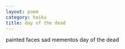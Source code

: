 ```yaml
---
layout: poem
category: haiku
title: day of the dead
---
```

painted faces
sad mementos
day of the dead
